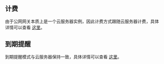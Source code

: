 ## 计费
由于公网网关本质上是一个云服务器实例，因此计费方式跟随云服务器计费，具体详情可以查看 <a href="https://www.qcloud.com/doc/product/213/2179" target="_blank">这里</a>。

## 到期提醒
到期提醒模式与云服务器保持一致，具体详情可以查看 <a href="https://www.qcloud.com/doc/product/213/2181" target="_blank">这里</a>。